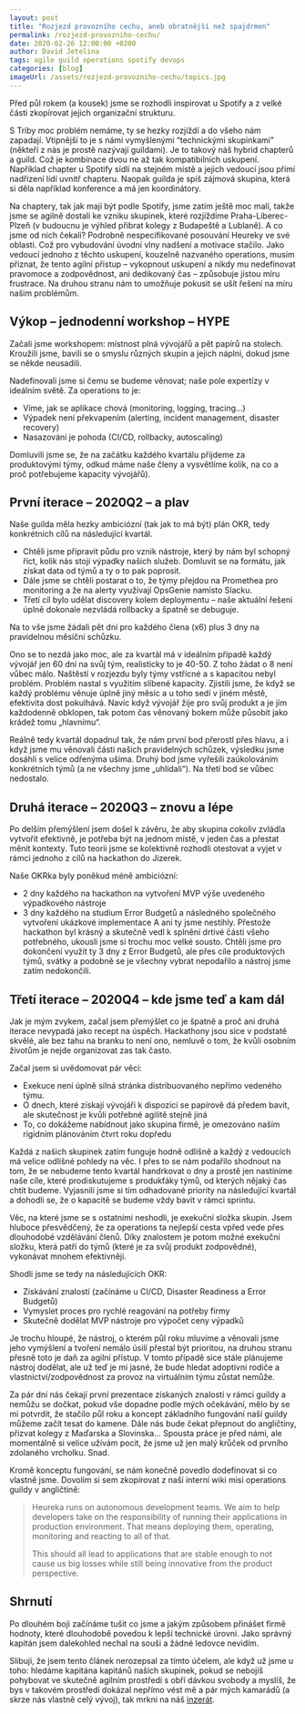 ```yaml
---
layout: post
title: "Rozjezd provozního cechu, aneb obratnější než spajdrmen"
permalink: /rozjezd-provozniho-cechu/
date: 2020-02-26 12:00:00 +0200
author: David Jetelina
tags: agile guild operations spotify devops
categories: [blog]
imageUrl: /assets/rozjezd-provozniho-cechu/topics.jpg
---
```


Před půl rokem (a kousek) jsme se rozhodli inspirovat u Spotify a z velké části 
zkopírovat jejich organizační strukturu. 

S Triby moc problém nemáme, ty se hezky rozjíždí a do všeho nám zapadají. 
Vtipnější to je s námi vymyšlenými “technickými skupinkami” (někteří z nás je 
prostě nazývají guildami). Je to takový náš hybrid chapterů a guild. Což je 
kombinace dvou ne až tak kompatibilních uskupení. Například chapter u Spotify 
sídlí na stejném místě a jejich vedoucí jsou přímí nadřízení lidí uvnitř 
chapteru. Naopak guilda je spíš zájmová skupina, která si děla například 
konference a má jen koordinátory. 

Na chaptery, tak jak mají být podle Spotify, jsme zatím ještě moc malí, takže 
jsme se agilně dostali ke vzniku skupinek, které rozjíždíme Praha-Liberec-Plzeň 
(v budoucnu je výhled přibrat kolegy z Budapeště a Lublaně). 
A co jsme od nich čekali? Podrobně nespecifikované posouvání Heureky 
ve své oblasti. Což pro vybudování úvodní vlny nadšení a motivace stačilo. 
Jako vedoucí jednoho z těchto uskupení, kouzelně nazvaného operations, 
musím přiznat, že tento agilní přistup – vykopnout uskupení a nikdy mu 
nedefinovat pravomoce a zodpovědnost, ani dedikovaný čas – způsobuje jistou 
míru frustrace. Na druhou stranu nám to umožňuje pokusit se ušít řešení na 
míru našim problémům.

## Výkop – jednodenní workshop – HYPE
Začali jsme workshopem: místnost plná vývojářů a pět papírů na stolech. 
Kroužili jsme, bavili se o smyslu různých skupin a jejich náplni, 
dokud jsme se někde neusadili.

Nadefinovali jsme si čemu se budeme věnovat; naše pole expertízy v ideálním 
světě. Za operations to je:

* Víme, jak se aplikace chová (monitoring, logging, tracing...)
* Výpadek není překvapením (alerting, incident management, disaster recovery)
* Nasazování je pohoda (CI/CD, rollbacky, autoscaling)

Domluvili jsme se, že na začátku každého kvartálu přijdeme za produktovými 
týmy, odkud máme naše členy a vysvětlíme kolik, na co a proč potřebujeme 
kapacity vývojářů). 

## První iterace – 2020Q2 – a plav

Naše guilda měla hezky ambiciózní (tak jak to má být) plán OKR, tedy 
konkrétních cílů na následující kvartál. 

* Chtěli jsme připravit půdu pro vznik nástroje, který by nám byl schopný říct, 
kolik nás stojí výpadky našich služeb. Domluvit se na formátu, jak získat data 
od týmů a ty o to pak poprosit. 
* Dále jsme se chtěli postarat o to, že týmy přejdou na Promethea pro 
monitoring a že na alerty využívají OpsGenie namísto Slacku. 
* Třetí cíl bylo udělat discovery kolem deploymentu – naše aktuální řešeni 
úplně dokonale nezvládá rollbacky a špatně se debuguje. 

Na to vše jsme žádali pět dní pro každého člena (x6) plus 3 dny na pravidelnou 
měsíční schůzku. 

Ono se to nezdá jako moc, ale za kvartál má v ideálním případě každý vývojář 
jen 60 dní na svůj tým, realisticky to je 40-50. Z toho žádat o 8 není vůbec 
málo. Naštěstí v rozjezdu byly týmy vstřícné a s kapacitou nebyl problém. 
Problém nastal s využitím slíbené kapacity. Zjistili jsme, že když se každý 
problému věnuje úplně jiný měsíc a u toho sedí v jiném městě, efektivita dost 
pokulhává. Navíc když vývojář žije pro svůj produkt a je jím každodenně 
obklopen, tak potom čas věnovaný bokem může působit jako krádež tomu „hlavnímu“.

Reálně tedy kvartál dopadnul tak, že nám první bod přerostl přes hlavu, a i 
když jsme mu věnovali části našich pravidelných schůzek, výsledku jsme dosáhli 
s velice odřenýma ušima. Druhý bod jsme vyřešili zaúkolováním konkrétních týmů 
(a ne všechny jsme „uhlídali“). Na třetí bod se vůbec nedostalo. 

## Druhá iterace – 2020Q3 – znovu a lépe

Po delším přemýšlení jsem došel k závěru, že aby skupina cokoliv zvládla vytvořit efektivně, je potřeba být na jednom místě, v jeden čas a přestat měnit kontexty. Tuto teorii jsme se kolektivně rozhodli otestovat a vyjet v rámci jednoho z cílů na hackathon do Jizerek. 

Naše OKRka byly poněkud méně ambiciózní: 

* 2 dny každého na hackathon na vytvoření MVP výše uvedeného výpadkového 
nástroje
* 3 dny každého na studium Error Budgetů a následného společného vytvoření 
ukázkové implementace
A ani ty jsme nestihly. Přestože hackathon byl krásný a skutečně vedl k 
splnění drtivé části všeho potřebného, ukousli jsme si trochu moc velké sousto. 
Chtěli jsme pro dokončení využít ty 3 dny z Error Budgetů, ale přes cíle 
produktových týmů, svátky a podobně se je všechny vybrat nepodařilo a nástroj 
jsme zatím nedokončili.

## Třetí iterace – 2020Q4 – kde jsme teď a kam dál

Jak je mým zvykem, začal jsem přemýšlet co je špatně a proč ani druhá iterace 
nevypadá jako recept na úspěch. Hackathony jsou sice v podstatě skvělé, ale 
bez tahu na branku to není ono, nemluvě o tom, že kvůli osobním životům je 
nejde organizovat zas tak často. 

Začal jsem si uvědomovat pár věcí: 

* Exekuce není úplně silná stránka distribuovaného nepřímo vedeného týmu.
* O dnech, které získají vývojáři k dispozici se papírově dá předem bavit, 
ale skutečnost je kvůli potřebné agilitě stejně jiná
* To, co dokážeme nabídnout jako skupina firmě, je omezováno naším rigidním 
plánováním čtvrt roku dopředu

Každá z našich skupinek zatím funguje hodně odlišně a každý z vedoucích má 
velice odlišné pohledy na věc. I přes to se nám podařilo shodnout na tom, 
že se nebudeme tento kvartál handrkovat o dny a prostě jen nastíníme naše cíle, 
které prodiskutujeme s produkťáky týmů, od kterých nějaký čas chtít budeme. 
Vyjasnili jsme si tím odhadované priority na následující kvartál a dohodli se, 
že o kapacitě se budeme vždy bavit v rámci sprintu.

Věc, na které jsme se s ostatními neshodli, je exekuční složka skupin. 
Jsem hluboce přesvědčený, že za operations ta nejlepší cesta vpřed vede přes 
dlouhodobé vzdělávání členů. Díky znalostem je potom možné exekuční složku, 
která patří do týmů (které je za svůj produkt zodpovědné), vykonávat mnohem 
efektivněji. 

Shodli jsme se tedy na následujících OKR:

* Získávání znalostí (začínáme u CI/CD, Disaster Readiness a Error Budgetů)
* Vymyslet proces pro rychlé reagování na potřeby firmy 
* Skutečně dodělat MVP nástroje pro výpočet ceny výpadků

Je trochu hloupé, že nástroj, o kterém půl roku mluvíme a věnovali jsme jeho 
vymýšlení a tvoření nemálo úsilí přestal být prioritou, na druhou stranu přesně 
toto je daň za agilní přístup. V tomto případě sice stále plánujeme nástroj 
dodělat, ale už teď je mi jasné, že bude hledat adoptivní rodiče a 
vlastnictví/zodpovědnost za provoz na virtuálním týmu zůstat nemůže.

Za pár dní nás čekají první prezentace získaných znalostí v rámci guildy a 
nemůžu se dočkat, pokud vše dopadne podle mých očekávání, mělo by se mi 
potvrdit, že stačilo půl roku a koncept základního fungování naší guildy 
můžeme začít tesat do kamene. Dále nás bude čekat přepnout do angličtiny, 
přizvat kolegy z Maďarska a Slovinska… Spousta práce je před námi, ale 
momentálně si velice užívám pocit, že jsme už jen malý krůček od prvního 
zdolaného vrcholku. Snad.

Kromě konceptu fungování, se nám konečně povedlo dodefinovat si co vlastně jsme. 
Dovolím si sem zkopírovat z naší interní wiki misi operations guildy v angličtině:

> Heureka runs on autonomous development teams. We aim to help developers take 
> on the responsibility of running their applications in production environment. 
> That means deploying them, operating, monitoring and reacting to all of that.
> 
> This should all lead to applications that are stable enough to not cause us 
> big losses while still being innovative from the product perspective.

## Shrnutí

Po dlouhém boji začínáme tušit co jsme a jakým způsobem přinášet firmě hodnoty, 
které dlouhodobě povedou k lepší technické úrovni. Jako správný kapitán jsem 
dalekohled nechal na souši a žádné ledovce nevidím.

Slibuji, že jsem tento článek nerozepsal za tímto účelem, 
ale když už jsme u toho: hledáme kapitána kapitánů našich skupinek, 
pokud se nebojíš pohybovat ve skutečně agilním prostředí s obří dávkou svobody 
a myslíš, že bys v takovém prostředí dokázal nepřímo vést mě a pár mých kamarádů 
(a skrze nás vlastně celý vývoj), tak mrkni na náš 
[inzerát](https://onas.heureka.cz/technical-lead).
